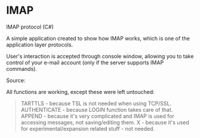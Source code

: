 # IMAP
IMAP protocol (C#)

A simple application created to show how IMAP works, which is one of the application layer protocols. 

User's interaction is accepted through console window, allowing you to take control of your e-mail account (only if the server supports IMAP commands).

Source: 

All functions are working, except these were left untouched:
  >TARTTLS - because TSL is not needed when using TCP/SSL.
  >AUTHENTICATE - because LOGIN function takes care of that.
  >APPEND - because it's very complicated and IMAP is used for accessing messages, not saving/editing them.
  >X<atom> - because it's used for experimental/expansion related stuff - not needed.
